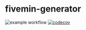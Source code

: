 # fivemin-generator

![example workflow](https://github.com/2480258/FiveMinCrawler/actions/workflows/gradle.yml/badge.svg)
[![codecov](https://codecov.io/gh/2480258/FiveMinCrawler/branch/master/graph/badge.svg?token=U62T2XBTQ0)](https://codecov.io/gh/2480258/FiveMinCrawler)
